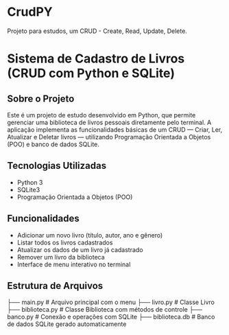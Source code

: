 # CrudPY
Projeto para estudos, um CRUD - Create, Read, Update, Delete.

# Sistema de Cadastro de Livros (CRUD com Python e SQLite)

## Sobre o Projeto

Este é um projeto de estudo desenvolvido em Python, que permite gerenciar uma biblioteca de livros pessoais diretamente pelo terminal. A aplicação implementa as funcionalidades básicas de um CRUD — Criar, Ler, Atualizar e Deletar livros — utilizando Programação Orientada a Objetos (POO) e banco de dados SQLite.

##  Tecnologias Utilizadas

- Python 3
- SQLite3
- Programação Orientada a Objetos (POO)

## Funcionalidades

-  Adicionar um novo livro (título, autor, ano e gênero)
-  Listar todos os livros cadastrados
-  Atualizar os dados de um livro já cadastrado
-  Remover um livro da biblioteca
-  Interface de menu interativo no terminal

## Estrutura de Arquivos
├── main.py # Arquivo principal com o menu
├── livro.py # Classe Livro
├── biblioteca.py # Classe Biblioteca com métodos de controle
├── banco.py # Conexão e operações com SQLite
├── biblioteca.db # Banco de dados SQLite gerado automaticamente
